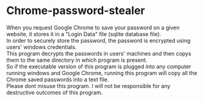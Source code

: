 # Chrome-password-stealer
When you request Google Chrome to save your password on a given website, it stores it in a "Login Data" file (sqlite database file).<br>
In order to securely store the password, the password is encrypted using users' windows credentials.<br>
This program decrypts the passwords in users' machines and then copys them to the same directory  in which program is present.<br>
So if the executable version of this program is plugged into any computer running windows and Google Chrome, running this program will copy all the Chrome saved passwords into a text file.<br>
Please dont misuse this program. I will not be responsible for any destructive outcomes of this program.<br>

